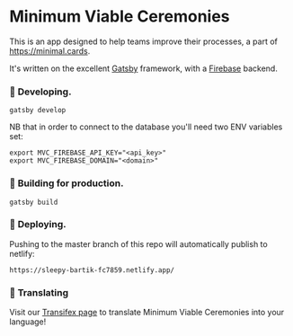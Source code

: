 # Minimum Viable Ceremonies

This is an app designed to help teams improve their processes, a part of https://minimal.cards.

It's written on the excellent [Gatsby](https://www.gatsbyjs.org/) framework, with a [Firebase](https://firebase.google.com/) backend.

###  🔧 **Developing.**

```shell
gatsby develop
```

NB that in order to connect to the database you'll need two ENV variables set:
```shell
export MVC_FIREBASE_API_KEY="<api_key>"
export MVC_FIREBASE_DOMAIN="<domain>"
```

###  🚀 **Building for production.**

```shell
gatsby build
```

### 💫 **Deploying.**

Pushing to the master branch of this repo will automatically publish to netlify:

```
https://sleepy-bartik-fc7859.netlify.app/
```

### 📖 **Translating**

Visit our [Transifex page](https://www.transifex.com/babble/minimum-viable-ceremonies) to translate Minimum Viable Ceremonies into your language!
